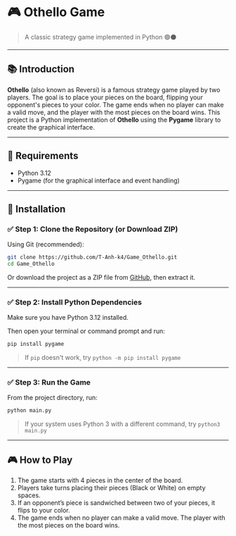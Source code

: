 # 🎮 Othello Game
> A classic strategy game implemented in Python 🟢⚫

---

## 📚 Introduction

**Othello** (also known as Reversi) is a famous strategy game played by two players. The goal is to place your pieces on the board, flipping your opponent's pieces to your color. The game ends when no player can make a valid move, and the player with the most pieces on the board wins.
This project is a Python implementation of **Othello** using the **Pygame** library to create the graphical interface.

---

## 🔧 Requirements

- Python 3.12
- Pygame (for the graphical interface and event handling)

---

## 🚀 Installation

### ✅ Step 1: Clone the Repository (or Download ZIP)

Using Git (recommended):

```bash
git clone https://github.com/T-Anh-k4/Game_Othello.git
cd Game_Othello
```

Or download the project as a ZIP file from [GitHub](https://github.com/T-Anh-k4/Game_Othello), then extract it.

---

### ✅ Step 2: Install Python Dependencies

Make sure you have Python 3.12 installed.

Then open your terminal or command prompt and run:

```bash
pip install pygame
```

> If `pip` doesn't work, try `python -m pip install pygame`

---

### ✅ Step 3: Run the Game

From the project directory, run:

```bash
python main.py
```

> If your system uses Python 3 with a different command, try `python3 main.py`

---

## 🎮 How to Play

1. The game starts with 4 pieces in the center of the board.
2. Players take turns placing their pieces (Black or White) on empty spaces.
3. If an opponent’s piece is sandwiched between two of your pieces, it flips to your color.
4. The game ends when no player can make a valid move. The player with the most pieces on the board wins.

